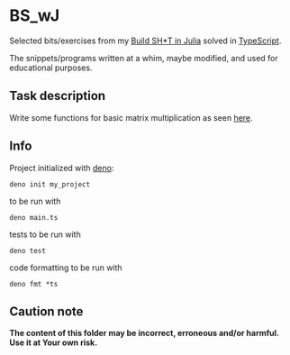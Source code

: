 # BS_wJ

Selected bits/exercises from my [Build SH\*T in Julia](https://b-lukaszuk.github.io/BS_wJ_eng/) solved in [TypeScript](https://www.typescriptlang.org/).

The snippets/programs written at a whim, maybe modified, and used for educational purposes.

## Task description

Write some functions for basic matrix multiplication as seen [here](https://b-lukaszuk.github.io/BS_wJ_eng/mat_multip.html).

## Info

Project initialized with [deno](https://deno.com/):

``` shell
deno init my_project
```

to be run with

``` shell
deno main.ts
```

tests to be run with

``` shell
deno test
```

code formatting to be run with

``` shell
deno fmt *ts
```

## Caution note

**The content of this folder may be incorrect, erroneous and/or harmful. Use it at Your own risk.**
